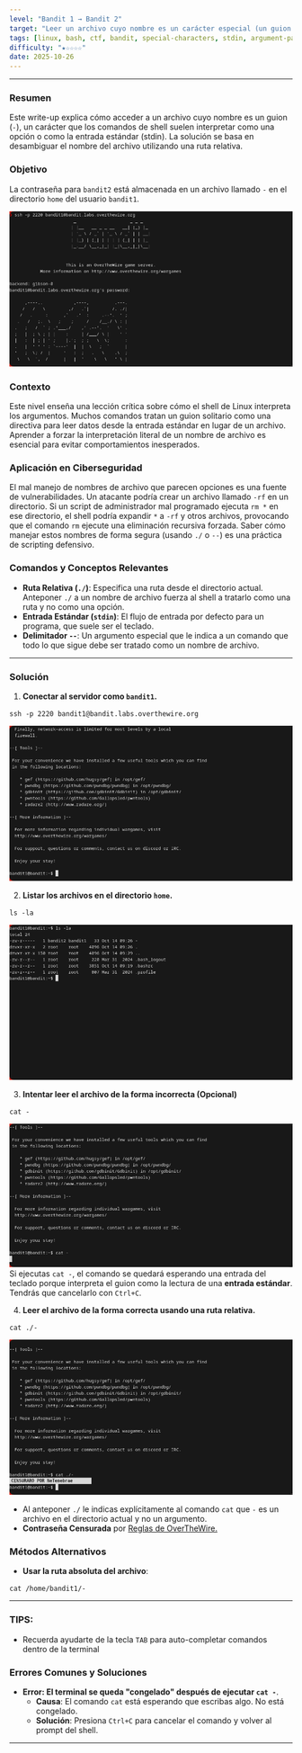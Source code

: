 ```yaml
---
level: "Bandit 1 → Bandit 2"
target: "Leer un archivo cuyo nombre es un carácter especial (un guion '-')."
tags: [linux, bash, ctf, bandit, special-characters, stdin, argument-parsing]
difficulty: "★☆☆☆☆"
date: 2025-10-26
---
```

---
### Resumen
Este write-up explica cómo acceder a un archivo cuyo nombre es un guion (`-`), un carácter que los comandos de shell suelen interpretar como una opción o como la entrada estándar (stdin). La solución se basa en desambiguar el nombre del archivo utilizando una ruta relativa.

### Objetivo
La contraseña para `bandit2` está almacenada en un archivo llamado `-` en el directorio `home` del usuario `bandit1`.

![OverTheWire.bandit](_assets/OverTheWire.bandit6.png)
### Contexto
Este nivel enseña una lección crítica sobre cómo el shell de Linux interpreta los argumentos. Muchos comandos tratan un guion solitario como una directiva para leer datos desde la entrada estándar en lugar de un archivo. Aprender a forzar la interpretación literal de un nombre de archivo es esencial para evitar comportamientos inesperados.

### Aplicación en Ciberseguridad
El mal manejo de nombres de archivo que parecen opciones es una fuente de vulnerabilidades. Un atacante podría crear un archivo llamado `-rf` en un directorio. Si un script de administrador mal programado ejecuta `rm *` en ese directorio, el shell podría expandir `*` a `-rf` y otros archivos, provocando que el comando `rm` ejecute una eliminación recursiva forzada. Saber cómo manejar estos nombres de forma segura (usando `./` o `--`) es una práctica de scripting defensivo.

### Comandos y Conceptos Relevantes
* **Ruta Relativa (`./`)**: Especifica una ruta desde el directorio actual. Anteponer `./` a un nombre de archivo fuerza al shell a tratarlo como una ruta y no como una opción.
* **Entrada Estándar (`stdin`)**: El flujo de entrada por defecto para un programa, que suele ser el teclado.
* **Delimitador `--`**: Un argumento especial que le indica a un comando que todo lo que sigue debe ser tratado como un nombre de archivo.

---
### Solución

1.  **Conectar al servidor como `bandit1`.**
```
ssh -p 2220 bandit1@bandit.labs.overthewire.org
```
![OverTheWire.bandit](_assets/OverTheWire.bandit7.png)

2.  **Listar los archivos en el directorio `home`.**
```
ls -la
```
![OverTheWire.bandit](_assets/OverTheWire.bandit8.png)

3.  **Intentar leer el archivo de la forma incorrecta (Opcional)**
```
cat -
```
![OverTheWire.bandit](_assets/OverTheWire.bandit9.png)
    Si ejecutas `cat -`, el comando se quedará esperando una entrada del teclado porque interpreta el guion como la lectura de una **entrada estándar**. Tendrás que cancelarlo con `Ctrl+C`.

4.  **Leer el archivo de la forma correcta usando una ruta relativa.**
```
cat ./-
```
![OverTheWire.bandit](_assets/OverTheWire.bandit10.png)
- Al anteponer `./` le indicas explícitamente al comando `cat` que `-` es un archivo en el directorio actual y no un argumento.
- **Contraseña Censurada** por [Reglas de OverTheWire.](https://overthewire.org/rules/)

### Métodos Alternativos

*   **Usar la ruta absoluta del archivo**:
```
cat /home/bandit1/-
```
---
### TIPS:
- Recuerda ayudarte de la tecla `TAB` para auto-completar comandos dentro de la terminal

### Errores Comunes y Soluciones

* **Error: El terminal se queda "congelado" después de ejecutar `cat -`**.
    *   **Causa**: El comando `cat` está esperando que escribas algo. No está congelado.
    *   **Solución**: Presiona `Ctrl+C` para cancelar el comando y volver al prompt del shell.

---
